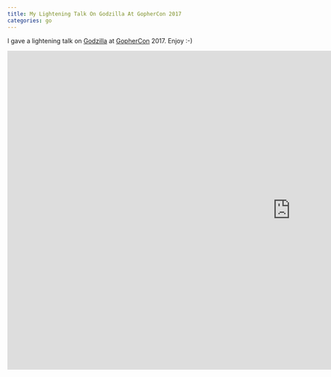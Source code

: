 ```yaml
---
title: My Lightening Talk On Godzilla At GopherCon 2017
categories: go
---
```


I gave a lightening talk on [Godzilla](https://github.com/jingweno/godzilla) at [GopherCon](http://www.gophercon.com/) 2017. Enjoy :-)

<div>
<iframe width="1280" height="720"
src="https://www.youtube.com/embed/zSW0nKArIvU?rel=0" frameborder="0"
allowfullscreen></iframe>
</div>
